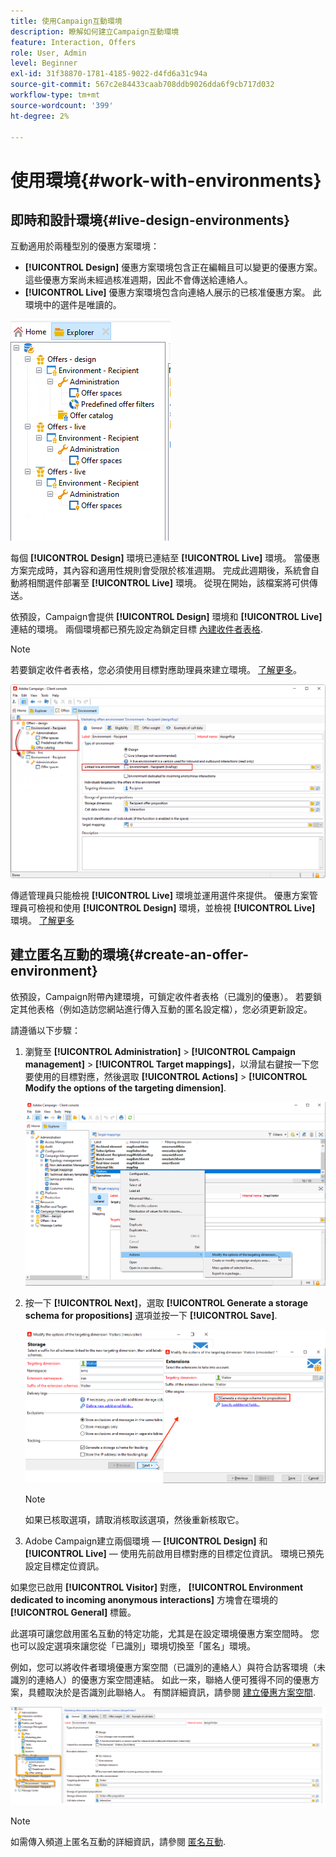 ```yaml
---
title: 使用Campaign互動環境
description: 瞭解如何建立Campaign互動環境
feature: Interaction, Offers
role: User, Admin
level: Beginner
exl-id: 31f38870-1781-4185-9022-d4fd6a31c94a
source-git-commit: 567c2e84433caab708ddb9026dda6f9cb717d032
workflow-type: tm+mt
source-wordcount: '399'
ht-degree: 2%

---
```


# 使用環境{#work-with-environments}

## 即時和設計環境{#live-design-environments}

互動適用於兩種型別的優惠方案環境：

* **[!UICONTROL Design]** 優惠方案環境包含正在編輯且可以變更的優惠方案。 這些優惠方案尚未經過核准週期，因此不會傳送給連絡人。
* **[!UICONTROL Live]** 優惠方案環境包含向連絡人展示的已核准優惠方案。 此環境中的選件是唯讀的。

![](assets/offer_environments_overview_001.png)

每個 **[!UICONTROL Design]** 環境已連結至 **[!UICONTROL Live]** 環境。 當優惠方案完成時，其內容和適用性規則會受限於核准週期。 完成此週期後，系統會自動將相關選件部署至 **[!UICONTROL Live]** 環境。 從現在開始，該檔案將可供傳送。

依預設，Campaign會提供 **[!UICONTROL Design]** 環境和 **[!UICONTROL Live]** 連結的環境。 兩個環境都已預先設定為鎖定目標 [內建收件者表格](../dev/datamodel.md#ootb-profiles).

>[!NOTE]
>
>若要鎖定收件者表格，您必須使用目標對應助理員來建立環境。 [了解更多](#creating-an-offer-environment)。

![](assets/offer_environments_overview_002.png)

傳遞管理員只能檢視 **[!UICONTROL Live]** 環境並運用選件來提供。 優惠方案管理員可檢視和使用 **[!UICONTROL Design]** 環境，並檢視 **[!UICONTROL Live]** 環境。 [了解更多](interaction-operators.md)

## 建立匿名互動的環境{#create-an-offer-environment}

依預設，Campaign附帶內建環境，可鎖定收件者表格（已識別的優惠）。 若要鎖定其他表格（例如造訪您網站進行傳入互動的匿名設定檔），您必須更新設定。

請遵循以下步驟：

1. 瀏覽至 **[!UICONTROL Administration]** > **[!UICONTROL Campaign management]** > **[!UICONTROL Target mappings]**，以滑鼠右鍵按一下您要使用的目標對應，然後選取 **[!UICONTROL Actions]** > **[!UICONTROL Modify the options of the targeting dimension]**.

   ![](assets/offer_env_anonymous_001.png)

1. 按一下 **[!UICONTROL Next]**，選取 **[!UICONTROL Generate a storage schema for propositions]** 選項並按一下 **[!UICONTROL Save]**.

   ![](assets/offer_env_anonymous_002.png)

   >[!NOTE]
   >
   >如果已核取選項，請取消核取該選項，然後重新核取它。

1. Adobe Campaign建立兩個環境 —  **[!UICONTROL Design]** 和 **[!UICONTROL Live]**  — 使用先前啟用目標對應的目標定位資訊。 環境已預先設定目標定位資訊。

如果您已啟用 **[!UICONTROL Visitor]** 對應， **[!UICONTROL Environment dedicated to incoming anonymous interactions]** 方塊會在環境的 **[!UICONTROL General]** 標籤。

此選項可讓您啟用匿名互動的特定功能，尤其是在設定環境優惠方案空間時。 您也可以設定選項來讓您從「已識別」環境切換至「匿名」環境。

例如，您可以將收件者環境優惠方案空間（已識別的連絡人）與符合訪客環境（未識別的連絡人）的優惠方案空間連結。 如此一來，聯絡人便可獲得不同的優惠方案，具體取決於是否識別此聯絡人。 有關詳細資訊，請參閱 [建立優惠方案空間](interaction-offer-spaces.md).

![](assets/offer_env_anonymous_003.png)

>[!NOTE]
>
>如需傳入頻道上匿名互動的詳細資訊，請參閱 [匿名互動](anonymous-interactions.md).
